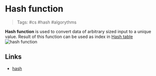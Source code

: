 # Hash function
>Tags: #cs #hash #algorythms 

**Hash function** is used to convert data of arbitrary sized input to a unique value. Result of this function can be used as index in [Hash table](notes/hash-table.md)
![hash function](files/hash-function.png)
## Links
- [hash](notes/hash.md)